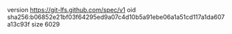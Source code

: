 version https://git-lfs.github.com/spec/v1
oid sha256:b06852e21bf03f64295ed9a07c4d10b5a91ebe06a1a51cd117a1da607a13c93f
size 6029
